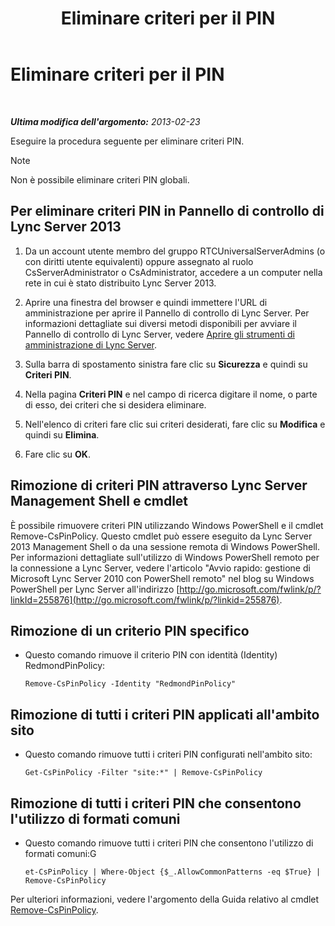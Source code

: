﻿---
title: Eliminare criteri per il PIN
TOCTitle: Eliminare criteri per il PIN
ms:assetid: 7c378927-2e41-418e-9721-327021bd2e45
ms:mtpsurl: https://technet.microsoft.com/it-it/library/Gg521020(v=OCS.15)
ms:contentKeyID: 49301099
ms.date: 08/24/2015
mtps_version: v=OCS.15
ms.translationtype: HT
---

# Eliminare criteri per il PIN

 

_**Ultima modifica dell'argomento:** 2013-02-23_

Eseguire la procedura seguente per eliminare criteri PIN.


> [!NOTE]
> Non è possibile eliminare criteri PIN globali.



## Per eliminare criteri PIN in Pannello di controllo di Lync Server 2013

1.  Da un account utente membro del gruppo RTCUniversalServerAdmins (o con diritti utente equivalenti) oppure assegnato al ruolo CsServerAdministrator o CsAdministrator, accedere a un computer nella rete in cui è stato distribuito Lync Server 2013.

2.  Aprire una finestra del browser e quindi immettere l'URL di amministrazione per aprire il Pannello di controllo di Lync Server. Per informazioni dettagliate sui diversi metodi disponibili per avviare il Pannello di controllo di Lync Server, vedere [Aprire gli strumenti di amministrazione di Lync Server](lync-server-2013-open-lync-server-administrative-tools.md).

3.  Sulla barra di spostamento sinistra fare clic su **Sicurezza** e quindi su **Criteri PIN**.

4.  Nella pagina **Criteri PIN** e nel campo di ricerca digitare il nome, o parte di esso, dei criteri che si desidera eliminare.

5.  Nell'elenco di criteri fare clic sui criteri desiderati, fare clic su **Modifica** e quindi su **Elimina**.

6.  Fare clic su **OK**.

## Rimozione di criteri PIN attraverso Lync Server Management Shell e cmdlet

È possibile rimuovere criteri PIN utilizzando Windows PowerShell e il cmdlet Remove-CsPinPolicy. Questo cmdlet può essere eseguito da Lync Server 2013 Management Shell o da una sessione remota di Windows PowerShell. Per informazioni dettagliate sull'utilizzo di Windows PowerShell remoto per la connessione a Lync Server, vedere l'articolo "Avvio rapido: gestione di Microsoft Lync Server 2010 con PowerShell remoto" nel blog su Windows PowerShell per Lync Server all'indirizzo [http://go.microsoft.com/fwlink/p/?linkId=255876](http://go.microsoft.com/fwlink/p/?linkid=255876).

## Rimozione di un criterio PIN specifico

  - Questo comando rimuove il criterio PIN con identità (Identity) RedmondPinPolicy:
    
        Remove-CsPinPolicy -Identity "RedmondPinPolicy"

## Rimozione di tutti i criteri PIN applicati all'ambito sito

  - Questo comando rimuove tutti i criteri PIN configurati nell'ambito sito:
    
        Get-CsPinPolicy -Filter "site:*" | Remove-CsPinPolicy

## Rimozione di tutti i criteri PIN che consentono l'utilizzo di formati comuni

  - Questo comando rimuove tutti i criteri PIN che consentono l'utilizzo di formati comuni:G
    
        et-CsPinPolicy | Where-Object {$_.AllowCommonPatterns -eq $True} | Remove-CsPinPolicy

Per ulteriori informazioni, vedere l'argomento della Guida relativo al cmdlet [Remove-CsPinPolicy](remove-cspinpolicy.md).

